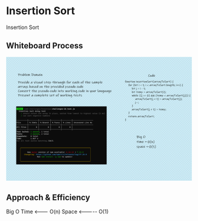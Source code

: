 # Insertion Sort

<!-- Description of the challenge -->

Insertion Sort

## Whiteboard Process

<!-- Embedded whiteboard image -->

![Insertion Sort](Insertion.png)

## Approach & Efficiency

<!-- What approach did you take? Discuss Why. What is the Big O space/time for this approach? -->

Big O
Time <--- O(n)
Space <----- O(1)
